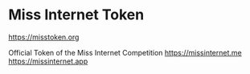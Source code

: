 # Miss Internet Token
https://misstoken.org

Official Token of the Miss Internet Competition
https://missinternet.me
https://missinternet.app
